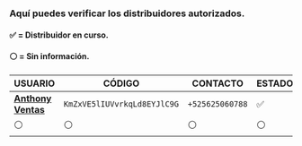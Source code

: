 ### Aquí puedes verificar los distribuidores autorizados.
#### ✅ = Distribuidor en curso.
#### ⚪ = Sin información.
 
| USUARIO          |   CÓDIGO                | CONTACTO    | ESTADO
| ------------     | ------------            | ------------| ------------
| [**Anthony Ventas**](https://wa.me/5215625060788)        | `KmZxVE5lIUVvrkqLd8EYJlC9G` | `+525625060788` | ✅
| ⚪        | ⚪               |  ⚪ | ⚪

